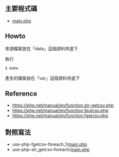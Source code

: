 

## 主要程式碼

* [main.php](main.php)


## Howto

來源檔案放在「data」這個資料夾底下

執行

``` sh
$ make
```

產生的檔案放在「var」這個資料夾底下


## Reference

* https://php.net/manual/en/function.str-getcsv.php
* https://php.net/manual/en/function.fputcsv.php
* https://php.net/manual/en/function.fgetcsv.php


## 對照寫法

* use-php-fgetcsv-foreach_1/[main.php](../use-php-fgetcsv-foreach_1/main.php)
* use-php-str_getcsv-foreach/[main.php](../use-php-str_getcsv-foreach/main.php)
